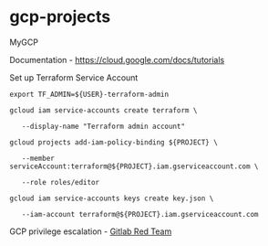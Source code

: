 # gcp-projects
MyGCP

Documentation - https://cloud.google.com/docs/tutorials

Set up Terraform Service Account

`export TF_ADMIN=${USER}-terraform-admin`

`gcloud iam service-accounts create terraform \`

`   --display-name "Terraform admin account"`

`gcloud projects add-iam-policy-binding ${PROJECT} \`

`   --member serviceAccount:terraform@${PROJECT}.iam.gserviceaccount.com \`

`   --role roles/editor`

`gcloud iam service-accounts keys create key.json \`

`   --iam-account terraform@${PROJECT}.iam.gserviceaccount.com`

GCP privilege escalation - [Gitlab Red Team](https://about.gitlab.com/blog/2020/02/12/plundering-gcp-escalating-privileges-in-google-cloud-platform/?utm_medium=social&utm_source=twitter&utm_campaign=blog)
